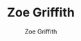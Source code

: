 ---
title: "Zoe Griffith"
excerpt: "Project Contributor"
author: Zoe Griffith
toc: false
toc_sticky: false
layout: single
---